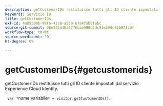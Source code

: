 ```yaml
---
description: getCustomerIDs restituisce tutti gli ID cliente impostati dal servizio Experience Cloud Identity.
keywords: Servizio ID
title: getCustomerIDs
exl-id: 4a05509b-99f6-42c8-a539-0784f5b9fabc
source-git-commit: 06e935a4ba4776baa900d3dc91e294c92b873c0f
workflow-type: tm+mt
source-wordcount: '0'
ht-degree: 0%

---
```


# getCustomerIDs{#getcustomerids}

getCustomerIDs restituisce tutti gli ID cliente impostati dal servizio Experience Cloud Identity.

<!--
Is there anything else we can say about this??
-->

` var *`nome variabile`* = visitor.getCustomerIDs();`
